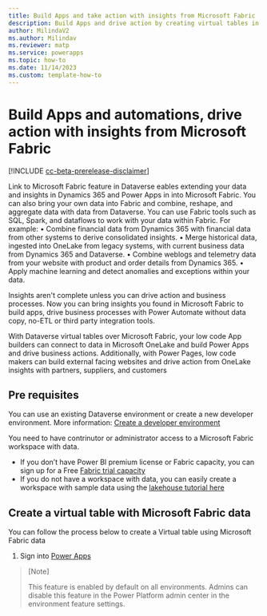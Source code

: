 ```yaml
---
title: Build Apps and take action with insights from Microsoft Fabric
description: Build Apps and drive action by creating virtual tables in dataverse with insights from Microsoft Fabric.
author: MilindaV2
ms.author: Milindav
ms.reviewer: matp
ms.service: powerapps
ms.topic: how-to
ms.date: 11/14/2023
ms.custom: template-how-to
---
```

# Build Apps and automations, drive action with insights from Microsoft Fabric 

[!INCLUDE [cc-beta-prerelease-disclaimer](../../includes/cc-beta-prerelease-disclaimer.md)]

Link to Microsoft Fabric feature in Dataverse eables extending your data and insights in Dynamics 365 and Power Apps in into Microsoft Fabric. You can also bring your own data into Fabric and combine, reshape, and aggregate data with data from Dataverse. You can use Fabric tools such as SQL, Spark, and dataflows to work with your data within Fabric. For example:
	• Combine financial data from Dynamics 365 with financial data from other systems to derive consolidated insights.
	• Merge historical data, ingested into OneLake from legacy systems, with current business data from Dynamics 365 and Dataverse.
	• Combine weblogs and telemetry data from your website with product and order details from Dynamics 365.
	• Apply machine learning and detect anomalies and exceptions within your data.

Insights aren't complete unless you can drive action and business processes. Now you can bring insights you found in Microsoft Fabric to build apps, drive business processes with Power Automate without data copy, no-ETL or third party integration tools. 

With Dataverse virtual tables over Microsoft Fabric, your low code App builders can connect to data in Microsoft OneLake and build Power Apps and drive business actions. 
Additionally, with Power Pages, low code makers can build external facing websites and drive action from OneLake insights with partners, suppliers, and customers

## Pre requisites
You can use an existing Dataverse environment or create a new developer environment. More information: [Create a developer environment](https://learn.microsoft.com/en-us/power-platform/developer/create-developer-environment)

You need to have contrinutor or administrator access to a Microsoft Fabric workspace with data. 
- If you don’t have Power BI premium license or Fabric capacity, you can sign up for a Free [Fabric trial capacity](https://learn.microsoft.com/en-us/fabric/get-started/fabric-trial)
- If you do not have a workspace with data, you can easily create a workspace with sample data using the [lakehouse tutorial here](https://learn.microsoft.com/en-us/fabric/data-engineering/tutorial-build-lakehouse)

## Create a virtual table with Microsoft Fabric data
You can follow the process below to create a Virtual table using Microsoft Fabric data

1. Sign into [Power Apps](https://make.powerapps.com)

>[Note]
> 
> This feature is enabled by default on all environments. Admins can disable this feature in the Power Platform admin center in the environment feature settings.
> 



